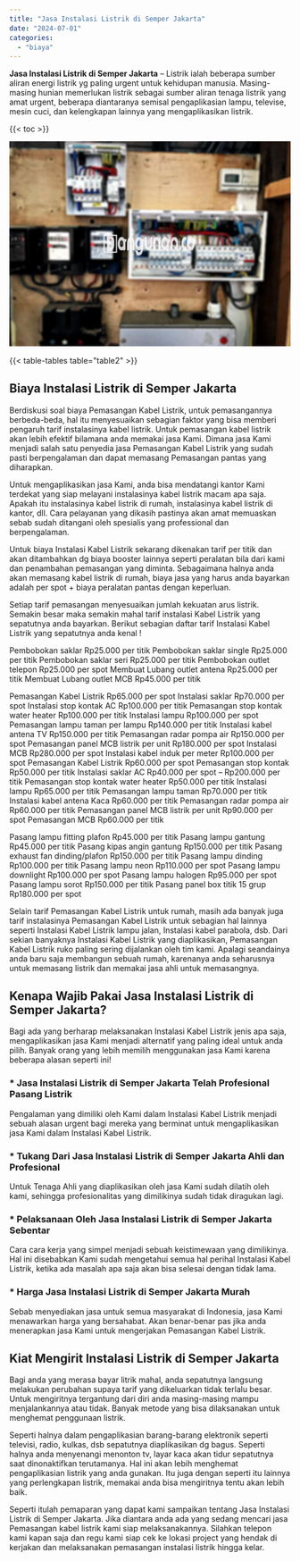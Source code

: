 ```yaml
---
title: "Jasa Instalasi Listrik di Semper Jakarta"
date: "2024-07-01"
categories: 
  - "biaya"
---
```


**Jasa Instalasi Listrik di Semper Jakarta** – Listrik ialah beberapa sumber aliran energi listrik yg paling urgent untuk kehidupan manusia. Masing-masing hunian memerlukan listrik sebagai sumber aliran tenaga listrik yang amat urgent, beberapa diantaranya semisal pengaplikasian lampu, televise, mesin cuci, dan kelengkapan lainnya yang mengaplikasikan listrik.

{{< toc >}}

![Jasa Instalasi Listrik di Semper Jakarta](/images/instalasi-listrik-murah10.png)

{{< table-tables table="table2" >}}

## Biaya Instalasi Listrik di Semper Jakarta

Berdiskusi soal biaya Pemasangan Kabel Listrik, untuk pemasangannya berbeda-beda, hal itu menyesuaikan sebagian faktor yang bisa memberi pengaruh tarif instalasinya kabel listrik. Untuk pemasangan kabel listrik akan lebih efektif bilamana anda memakai jasa Kami. Dimana jasa Kami menjadi salah satu penyedia jasa Pemasangan Kabel Listrik yang sudah pasti berpengalaman dan dapat memasang Pemasangan pantas yang diharapkan.

Untuk mengaplikasikan jasa Kami, anda bisa mendatangi kantor Kami terdekat yang siap melayani instalasinya kabel listrik macam apa saja. Apakah itu instalasinya kabel listrik di rumah, instalasinya kabel listrik di kantor, dll. Cara pelayanan yang dikasih pastinya akan amat memuaskan sebab sudah ditangani oleh spesialis yang professional dan berpengalaman.

Untuk biaya Instalasi Kabel Listrik sekarang dikenakan tarif per titik dan akan ditambahkan dg biaya booster lainnya seperti peralatan bila dari kami dan penambahan pemasangan yang diminta. Sebagaimana halnya anda akan memasang kabel listrik di rumah, biaya jasa yang harus anda bayarkan adalah per spot + biaya peralatan pantas dengan keperluan.

Setiap tarif pemasangan menyesuaikan jumlah kekuatan arus listrik. Semakin besar maka semakin mahal tarif instalasi Kabel Listrik yang sepatutnya anda bayarkan. Berikut sebagian daftar tarif Instalasi Kabel Listrik yang sepatutnya anda kenal !

Pembobokan saklar Rp25.000 per titik Pembobokan saklar single Rp25.000 per titik Pembobokan saklar seri Rp25.000 per titik Pembobokan outlet telepon Rp25.000 per spot Membuat Lubang outlet antena Rp25.000 per titik Membuat Lubang outlet MCB Rp45.000 per titik

Pemasangan Kabel Listrik Rp65.000 per spot Instalasi saklar Rp70.000 per spot Instalasi stop kontak AC Rp100.000 per titik Pemasangan stop kontak water heater Rp100.000 per titik Instalasi lampu Rp100.000 per spot Pemasangan lampu taman per lampu Rp140.000 per titik Instalasi kabel antena TV Rp150.000 per titik Pemasangan radar pompa air Rp150.000 per spot Pemasangan panel MCB listrik per unit Rp180.000 per spot Instalasi MCB Rp280.000 per spot Instalasi kabel induk per meter Rp100.000 per spot Pemasangan Kabel Listrik Rp60.000 per spot Pemasangan stop kontak Rp50.000 per titik Instalasi saklar AC Rp40.000 per spot – Rp200.000 per titik Pemasangan stop kontak water heater Rp50.000 per titik Instalasi lampu Rp65.000 per titik Pemasangan lampu taman Rp70.000 per titik Instalasi kabel antena Kaca Rp60.000 per titik Pemasangan radar pompa air Rp60.000 per titik Pemasangan panel MCB listrik per unit Rp90.000 per spot Pemasangan MCB Rp60.000 per titik

Pasang lampu fitting plafon Rp45.000 per titik Pasang lampu gantung Rp45.000 per titik Pasang kipas angin gantung Rp150.000 per titik Pasang exhaust fan dinding/plafon Rp150.000 per titik Pasang lampu dinding Rp100.000 per titik Pasang lampu neon Rp110.000 per spot Pasang lampu downlight Rp100.000 per spot Pasang lampu halogen Rp95.000 per spot Pasang lampu sorot Rp150.000 per titik Pasang panel box titik 15 grup Rp180.000 per spot

Selain tarif Pemasangan Kabel Listrik untuk rumah, masih ada banyak juga tarif instalasinya Pemasangan Kabel Listrik untuk sebagian hal lainnya seperti Instalasi Kabel Listrik lampu jalan, Instalasi kabel parabola, dsb. Dari sekian banyaknya Instalasi Kabel Listrik yang diaplikasikan, Pemasangan Kabel Listrik ruko paling sering dijalankan oleh tim kami. Apalagi seandainya anda baru saja membangun sebuah rumah, karenanya anda seharusnya untuk memasang listrik dan memakai jasa ahli untuk memasangnya.

## Kenapa Wajib Pakai Jasa Instalasi Listrik di Semper Jakarta?

Bagi ada yang berharap melaksanakan Instalasi Kabel Listrik jenis apa saja, mengaplikasikan jasa Kami menjadi alternatif yang paling ideal untuk anda pilih. Banyak orang yang lebih memilih menggunakan jasa Kami karena beberapa alasan seperti ini!

### \* Jasa Instalasi Listrik di Semper Jakarta Telah Profesional Pasang Listrik

Pengalaman yang dimiliki oleh Kami dalam Instalasi Kabel Listrik menjadi sebuah alasan urgent bagi mereka yang berminat untuk mengaplikasikan jasa Kami dalam Instalasi Kabel Listrik.

### \* Tukang Dari Jasa Instalasi Listrik di Semper Jakarta Ahli dan Profesional

Untuk Tenaga Ahli yang diaplikasikan oleh jasa Kami sudah dilatih oleh kami, sehingga profesionalitas yang dimilikinya sudah tidak diragukan lagi.

### \* Pelaksanaan Oleh Jasa Instalasi Listrik di Semper Jakarta Sebentar

Cara cara kerja yang simpel menjadi sebuah keistimewaan yang dimilikinya. Hal ini disebabkan Kami sudah mengetahui semua hal perihal Instalasi Kabel Listrik, ketika ada masalah apa saja akan bisa selesai dengan tidak lama.

### \* Harga Jasa Instalasi Listrik di Semper Jakarta Murah

Sebab menyediakan jasa untuk semua masyarakat di Indonesia, jasa Kami menawarkan harga yang bersahabat. Akan benar-benar pas jika anda menerapkan jasa Kami untuk mengerjakan Pemasangan Kabel Listrik.

## Kiat Mengirit Instalasi Listrik di Semper Jakarta


Bagi anda yang merasa bayar litrik mahal, anda sepatutnya langsung melakukan perubahan supaya tarif yang dikeluarkan tidak terlalu besar. Untuk mengiritnya tergantung dari diri anda masing-masing mampu menjalankannya atau tidak. Banyak metode yang bisa dilaksanakan untuk menghemat penggunaan listrik.

Seperti halnya dalam pengaplikasian barang-barang elektronik seperti televisi, radio, kulkas, dsb sepatutnya diaplikasikan dg bagus. Seperti halnya anda menyenangi menonton tv, layar kaca akan tidur sepatutnya saat dinonaktifkan terutamanya. Hal ini akan lebih menghemat pengaplikasian listrik yang anda gunakan. Itu juga dengan seperti itu lainnya yang perlengkapan listrik, memakai anda bisa mengiritnya tentu akan lebih baik.

Seperti itulah pemaparan yang dapat kami sampaikan tentang Jasa Instalasi Listrik di Semper Jakarta. Jika diantara anda ada yang sedang mencari jasa Pemasangan kabel listrik kami siap melaksanakannya. Silahkan telepon kami kapan saja dan regu kami siap cek ke lokasi project yang hendak di kerjakan dan melaksanakan pemasangan instalasi listrik hingga kelar.
